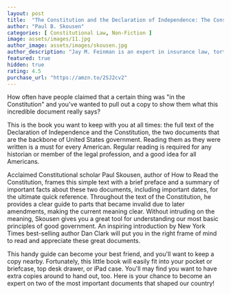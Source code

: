 ```yaml
---
layout: post
title:  "The Constitution and the Declaration of Independence: The Constitution of the United States of America"
author: "Paul B. Skousen"
categories: [ Constitutional Law, Non-Fiction ]
image: assets/images/11.jpg
author_image: assets/images/skousen.jpg
author_description: "Jay M. Feinman is an expert in insurance law, torts, and contract law. The recipient of numerous teaching awards,he’s also written seven books and more than 60 scholarly articles."
featured: true
hidden: true
rating: 4.5
purchase_url: "https://amzn.to/2SJ2cv2"
---
```


How often have people claimed that a certain thing was "in the Constitution" and you've wanted to pull out a copy to show them what this incredible document really says?

This is the book you want to keep with you at all times: the full text of the Declaration of Independence and the Constitution, the two documents that are the backbone of United States government. Reading them as they were written is a must for every American. Regular reading is required for any historian or member of the legal profession, and a good idea for all Americans.

Acclaimed Constitutional scholar Paul Skousen, author of How to Read the Constitution, frames this simple text with a brief preface and a summary of important facts about these two documents, including important dates, for the ultimate quick reference. Throughout the text of the Constitution, he provides a clear guide to parts that became invalid due to later amendments, making the current meaning clear. Without intruding on the meaning, Skousen gives you a great tool for understanding our most basic principles of good government. An inspiring introduction by New York Times best-selling author Dan Clark will put you in the right frame of mind to read and appreciate these great documents.

This handy guide can become your best friend, and you'll want to keep a copy nearby. Fortunately, this little book will easily fit into your pocket or briefcase, top desk drawer, or iPad case. You'll may find you want to have extra copies around to hand out, too. Here is your chance to become an expert on two of the most important documents that shaped our country!